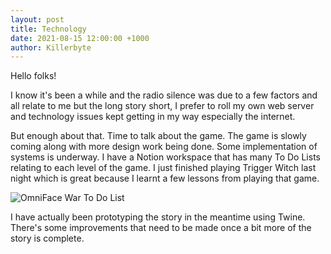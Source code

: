 ```yaml
---
layout: post
title: Technology
date: 2021-08-15 12:00:00 +1000
author: Killerbyte
---
```


Hello folks! 

I know it's been a while and the radio silence was due to a few factors and all relate to me but the long story short, I prefer to roll my own web server and technology issues kept getting in my way especially the internet. 

But enough about that. Time to talk about the game. The game is slowly coming along with more design work being done. Some implementation of systems is underway. I have a Notion workspace that has many To Do Lists relating to each level of the game. I just finished playing Trigger Witch last night which is great because I learnt a few lessons from playing that game. 

![OmniFace War To Do List](/assets/images/OmniFaceWarToDoList.png)

I have actually been prototyping the story in the meantime using Twine. There's some improvements that need to be made once a bit more of the story is complete. 